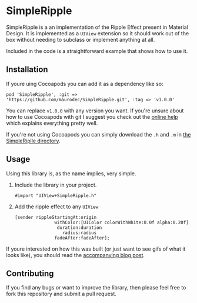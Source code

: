 # SimpleRipple

SimpleRipple is a an implementation of the Ripple Effect present in Material Design. It is implemented as a `UIView` extension so it should work out of the box without needing to subclass or implement anything at all.

Included in the code is a straightforward example that shows how to use it.

## Installation

If youre uing Cocoapods you can add it as a dependency like so:

```
pod 'SimpleRipple', :git => 'https://github.com/maurodec/SimpleRipple.git', :tag => 'v1.0.0'
```

You can replace `v1.0.0` with any version you want. If you're unsure about how to use Cocoapods with git I suggest you check out the [online help](https://guides.cocoapods.org/using/the-podfile.html#from-a-podspec-in-the-root-of-a-library-repo) which explains everything pretty well.

If you're not using Cocoapods you can simply download the `.h` and `.m` in [the SimpleRiplle directory](https://github.com/maurodec/SimpleRipple/tree/master/SimpleRipple).

## Usage

Using this library is, as the name implies, very simple.

1. Include the library in your project.

   ```
   #import "UIView+SimpleRipple.h"
   ```
2. Add the ripple effect to any `UIView`

   ```
   [sender rippleStartingAt:origin 
                  withColor:[UIColor colorWithWhite:0.0f alpha:0.20f] 
                   duration:duration 
                     radius:radius 
                  fadeAfter:fadeAfter];
   ```

If youre interested on how this was built (or just want to see gifs of what it looks like), you should read the [accompanying blog post](http://maurodec.com/blog/simple-ripple-effect-for-ios-views/).

## Contributing

If you find any bugs or want to improve the library, then please feel free to fork this repository and submit a pull request.
